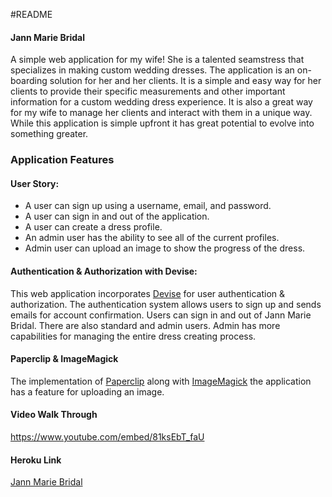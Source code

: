 #README

#### Jann Marie Bridal
A simple web application for my wife! She is a talented seamstress that specializes in making custom wedding dresses. The application is an on-boarding solution for her and her clients. It is a simple and easy way for her clients to provide their specific measurements and other important information for a custom wedding dress experience. It is also a great way for my wife to manage her clients and interact with them in a unique way. While this application is simple upfront it has great potential to evolve into something greater.

### Application Features

#### User Story:
  * A user can sign up using a username, email, and password.
  * A user can sign in and out of the application.
  * A user can create a dress profile.
  * An admin user has the ability to see all of the current profiles.
  * Admin user can upload an image to show the progress of the dress.

#### Authentication & Authorization with Devise:
This web application incorporates [Devise](https://github.com/plataformatec/devise) for user authentication & authorization. The authentication system allows users to sign up and sends emails for account confirmation. Users can sign in and out of Jann Marie Bridal. There are also standard and admin users. Admin has more capabilities for managing the entire dress creating process.

#### Paperclip & ImageMagick
The implementation of [Paperclip](https://github.com/thoughtbot/paperclip) along with [ImageMagick](http://www.imagemagick.org/script/index.php) the application has a feature for uploading an image.

#### Video Walk Through
https://www.youtube.com/embed/81ksEbT_faU

#### Heroku Link
[Jann Marie Bridal](https://young-mesa-83094.herokuapp.com/)
